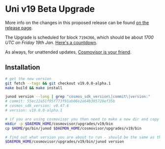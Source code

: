 # Uni v19 Beta Upgrade

More info on the changes in this proposed release can be found [on the release page](https://github.com/CosmosContracts/juno/releases/tag/v19.0.0-alpha.1).

The Upgrade is scheduled for block `7194366`, which should be about _1700 UTC on Friday 19th Jan_. [Here's a countdown](https://testnet.mintscan.io/juno-testnet/blocks/7194366).

As always, for unattended updates, [Cosmovisor is your friend](https://docs.cosmos.network/main/build/tooling/cosmovisor).

## Installation

```bash
# get the new version
git fetch --tags && git checkout v19.0.0-alpha.1
make build && make install

junod version --long | grep "cosmos_sdk_version\|commit\|version:"
# commit: 55ec22a51f95f773f91ab06e2a64b305728ef35b
# cosmos_sdk_version: v0.47.6
# version: v19.0.0-alpha.1

# if you are using cosmovisor you then need to make a new dir and copy this new binary
mkdir -p $DAEMON_HOME/cosmovisor/upgrades/v19/bin
cp $HOME/go/bin/junod $DAEMON_HOME/cosmovisor/upgrades/v19/bin

# find out what version you are about to run - should be the same as the tag
$DAEMON_HOME/cosmovisor/upgrades/v19/bin/junod version
```
